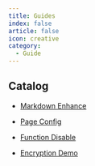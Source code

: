 ```yaml
---
title: Guides
index: false
article: false
icon: creative
category:
  - Guide
---
```


## Catalog

- [Markdown Enhance](markdown.md)

- [Page Config](page.md)

- [Function Disable](disable.md)

- [Encryption Demo](encrypt.md)
